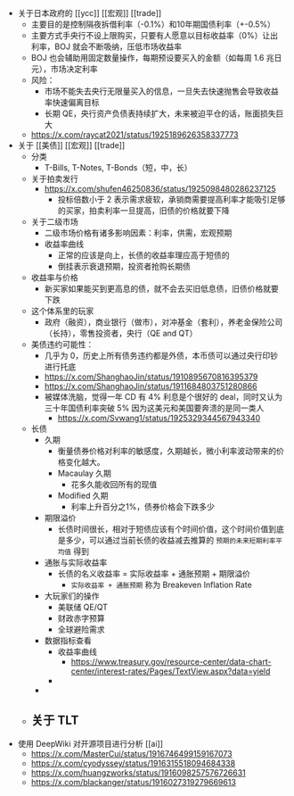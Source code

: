 - 关于日本政府的 [[ycc]] [[宏观]] [[trade]]
	- 主要目的是控制隔夜拆借利率（-0.1%）和10年期国债利率（+-0.5%）
	- 主要方式手央行不设上限购买，只要有人愿意以目标收益率（0%）让出利率，BOJ 就会不断吸纳，压低市场收益率
	- BOJ 也会辅助用固定数量操作，每期预设要买入的金额（如每周 1.6 兆日元），市场决定利率
	- 风险：
		- 市场不能失去央行无限量买入的信息，一旦失去快速抛售会导致收益率快速偏离目标
		- 长期 QE，央行资产负债表持续扩大，未来被迫平仓的话，账面损失巨大
	- https://x.com/raycat2021/status/1925189626358337773
- 关于 [[美债]] [[宏观]] [[trade]]
	- 分类
		- T-Bills, T-Notes, T-Bonds（短，中，长）
	- 关于拍卖发行
		- https://x.com/shufen46250836/status/1925098480286237125
			- 投标倍数小于 2 表示需求疲软，承销商需要提高利率才能吸引足够的买家，拍卖利率一旦提高，旧债的价格就要下降
	- 关于二级市场
		- 二级市场价格有诸多影响因素：利率，供需，宏观预期
		- 收益率曲线
			- 正常的应该是向上，长债的收益率理应高于短债的
			- 倒挂表示衰退预期，投资者抢购长期债
	- 收益率与价格
		- 新买家如果能买到更高息的债，就不会去买旧低息债，旧债价格就要下跌
	- 这个体系里的玩家
		- 政府（融资），商业银行（做市），对冲基金（套利），养老金保险公司（长持），零售投资者，央行（QE and QT）
	- 美债违约可能性：
		- 几乎为 0，历史上所有债务违约都是外债，本币债可以通过央行印钞进行托底
		- https://x.com/ShanghaoJin/status/1910895670816395379
		- https://x.com/ShanghaoJin/status/1911684803751280866
		- 被媒体洗脑，觉得一年 CD 有 4% 利息是个很好的 deal，同时又认为三十年国债利率突破 5% 因为这美元和美国要奔溃的是同一类人
			- https://x.com/Svwang1/status/1925329344567943340
	- 长债
		- 久期
			- 衡量债券价格对利率的敏感度，久期越长，微小利率波动带来的价格变化越大。
			- Macaulay 久期
				- 花多久能收回所有的现值
			- Modified 久期
				- 利率上升百分之1%，债券价格会下跌多少
		- 期限溢价
			- 长债时间很长，相对于短债应该有个时间价值，这个时间价值到底是多少，可以通过当前长债的收益减去推算的 `预期的未来短期利率平均值` 得到
		- 通胀与实际收益率
			- 长债的名义收益率 = 实际收益率 + 通胀预期 + 期限溢价
				- `实际收益率 + 通胀预期` 称为 Breakeven Inflation Rate
		- 大玩家们的操作
			- 美联储 QE/QT
			- 财政赤字预算
			- 全球避险需求
		- 数据指标查看
			- 收益率曲线
				- https://www.treasury.gov/resource-center/data-chart-center/interest-rates/Pages/TextView.aspx?data=yield
			-
		-
	- 关于 TLT
		-
- 使用 DeepWiki 对开源项目进行分析 [[ai]]
	- https://x.com/MasterCui/status/1916746499159167073
	- https://x.com/cyodyssey/status/1916315518094684338
	- https://x.com/huangzworks/status/1916098257576726631
	- https://x.com/blackanger/status/1916027319279669613